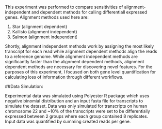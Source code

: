 This experiment was performed to compare sensitivities of alignment-independent and dependent methods for calling differentiall expressed genes. Alignment methods used here are:

1. Star (alignment dependent)
2. Kallisto (alignment independent)
3. Salmon (alignment independent) 

Shortly, alignment independent methods work by assigning the  most likely transcript for each read while alignment dependent methods align the reads to a reference genome. 
While alignment independent methods are significantly faster than the alignment dependent methods, alignment dependent methods are necessary for discovering novel features.
For the purposes of this experiment, I focused on both gene level quantification for calculating loss of information through different workflows.

##Data Simulation:

Experimental data was simulated using Polyester R package which uses negative binomial distribution and an input fasta file for transcripts to simulate the dataset. Data was only 
simulated for transcripts on human chromosome 22 and ~10% of the transcripts were set to be differentially expressed between 2 groups where each group contained 8 replicates.
Input data was quantified by summing created reads per gene.



